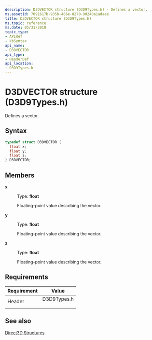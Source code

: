 ```yaml
---
description: D3DVECTOR structure (D3D9Types.h) - Defines a vector.
ms.assetid: 7091617b-935b-466e-8270-90240a1adaee
title: D3DVECTOR structure (D3D9Types.h)
ms.topic: reference
ms.date: 05/31/2018
topic_type: 
- APIRef
- kbSyntax
api_name: 
- D3DVECTOR
api_type: 
- HeaderDef
api_location: 
- D3D9Types.h
---
```


# D3DVECTOR structure (D3D9Types.h)

Defines a vector.

## Syntax


```C++
typedef struct D3DVECTOR {
  float x;
  float y;
  float z;
} D3DVECTOR;
```



## Members

<dl> <dt>

**x**
</dt> <dd>

Type: **float**

</dd> <dd>

Floating-point value describing the vector.

</dd> <dt>

**y**
</dt> <dd>

Type: **float**

</dd> <dd>

Floating-point value describing the vector.

</dd> <dt>

**z**
</dt> <dd>

Type: **float**

</dd> <dd>

Floating-point value describing the vector.

</dd> </dl>

## Requirements



| Requirement | Value |
|-------------------|----------------------------------------------------------------------------------------|
| Header<br/> | <dl> <dt>D3D9Types.h</dt> </dl> |



## See also

<dl> <dt>

[Direct3D Structures](dx9-graphics-reference-d3d-structures.md)
</dt> </dl>

 

 




